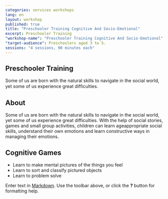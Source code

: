 ```yaml
---
categories: services workshops
lang: en
layout: workshop
published: true
title: "Preschooler Training Cognitive And Socio-Emotional"
excerpt: Preschooler Training
"workshop-name": "Preschooler Training Cognitive And Socio-Emotional"
"target-audience": Preschoolers aged 3 to 5.
sessions: "4 sessions, 90 minutes each"
---
```


## Preschooler Training 
Some of us are born with the natural skills to navigate in the social world, yet 
some of us experience great difﬁculties.
## About
Some of us are born with the natural skills to navigate in the social world, yet some of
us experience great difficulties.
With the help of social stories, games and small group activities, children can learn ageappropriate
social skills, understand their own emotions and learn constructive ways in
managing their emotions.
## Cognitive Games
- Learn to make mental pictures of the things you feel
- Learn to sort and classify pictured objects
- Learn to problem solve


Enter text in [Markdown](http://daringfireball.net/projects/markdown/). Use the toolbar above, or click the **?** button for formatting help.
